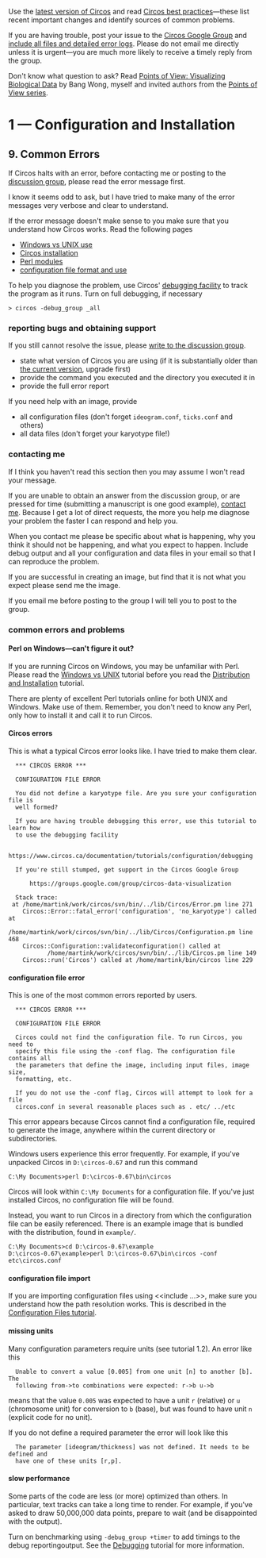 Use the [latest version of Circos](/software/download/circos/) and read
[Circos best
practices](/documentation/tutorials/reference/best_practices/)—these list
recent important changes and identify sources of common problems.

If you are having trouble, post your issue to the [Circos Google
Group](https://groups.google.com/group/circos-data-visualization) and [include
all files and detailed error logs](/support/support/). Please do not email me
directly unless it is urgent—you are much more likely to receive a timely
reply from the group.

Don't know what question to ask? Read [Points of View: Visualizing Biological
Data](https://www.nature.com/nmeth/journal/v9/n12/full/nmeth.2258.html) by
Bang Wong, myself and invited authors from the [Points of View
series](https://mk.bcgsc.ca/pointsofview).

# 1 — Configuration and Installation

## 9\. Common Errors

If Circos halts with an error, before contacting me or posting to the
[discussion group](https://groups.google.com/group/circos-data-visualization),
please read the error message first.

I know it seems odd to ask, but I have tried to make many of the error
messages very verbose and clear to understand.

If the error message doesn't make sense to you make sure that you understand
how Circos works. Read the following pages

  * [Windows vs UNIX use](/documentation/tutorials/configuration/unix_vs_windows/)
  * [Circos installation](/documentation/tutorials/configuration//installation/)
  * [Perl modules](/documentation/tutorials/configuration//perl_and_modules/)
  * [configuration file format and use](/documentation/tutorials/configuration/configuration_files/)

To help you diagnose the problem, use Circos' [debugging
facility](/documentation/tutorials/configuration/debugging/) to track the
program as it runs. Turn on full debugging, if necessary

    
    
    > circos -debug_group _all
    

### reporting bugs and obtaining support

If you still cannot resolve the issue, please [write to the discussion
group](https://groups.google.com/group/circos-data-visualization).

  * state what version of Circos you are using (if it is substantially older than [the current version](/software/download/circos), upgrade first) 
  * provide the command you executed and the directory you executed it in 
  * provide the full error report 

If you need help with an image, provide

  * all configuration files (don't forget `ideogram.conf`, `ticks.conf` and others) 
  * all data files (don't forget your karyotype file!) 

### contacting me

If I think you haven't read this section then you may assume I won't read your
message.

If you are unable to obtain an answer from the discussion group, or are
pressed for time (submitting a manuscript is one good example), [contact
me](mailto:martink@bcgsc.ca). Because I get a lot of direct requests, the more
you help me diagnose your problem the faster I can respond and help you.

When you contact me please be specific about what is happening, why you think
it should not be happening, and what you expect to happen. Include debug
output and all your configuration and data files in your email so that I can
reproduce the problem.

If you are successful in creating an image, but find that it is not what you
expect please send me the image.

If you email me before posting to the group I will tell you to post to the
group.

### common errors and problems

#### Perl on Windows—can't figure it out?

If you are running Circos on Windows, you may be unfamiliar with Perl. Please
read the [Windows vs
UNIX](/documentation/tutorials/configuration/unix_vs_windows/) tutorial before
you read the [Distribution and
Installation](/documentation/tutorials/configuration/distribution_and_installation/)
tutorial.

There are plenty of excellent Perl tutorials online for both UNIX and Windows.
Make use of them. Remember, you don't need to know any Perl, only how to
install it and call it to run Circos.

#### Circos errors

This is what a typical Circos error looks like. I have tried to make them
clear.

    
    
      *** CIRCOS ERROR ***
    
      CONFIGURATION FILE ERROR
    
      You did not define a karyotype file. Are you sure your configuration file is
      well formed?
    
      If you are having trouble debugging this error, use this tutorial to learn how
      to use the debugging facility
    
          https://www.circos.ca/documentation/tutorials/configuration/debugging
    
      If you're still stumped, get support in the Circos Google Group
    
          https://groups.google.com/group/circos-data-visualization
    
      Stack trace:
     at /home/martink/work/circos/svn/bin/../lib/Circos/Error.pm line 271
    	Circos::Error::fatal_error('configuration', 'no_karyotype') called at 
               /home/martink/work/circos/svn/bin/../lib/Circos/Configuration.pm line 468
    	Circos::Configuration::validateconfiguration() called at 
               /home/martink/work/circos/svn/bin/../lib/Circos.pm line 149
    	Circos::run('Circos') called at /home/martink/bin/circos line 229
    

#### configuration file error

This is one of the most common errors reported by users.

    
    
      *** CIRCOS ERROR ***
    
      CONFIGURATION FILE ERROR
    
      Circos could not find the configuration file. To run Circos, you need to
      specify this file using the -conf flag. The configuration file contains all
      the parameters that define the image, including input files, image size,
      formatting, etc.
    
      If you do not use the -conf flag, Circos will attempt to look for a file
      circos.conf in several reasonable places such as . etc/ ../etc
    

This error appears because Circos cannot find a configuration file, required
to generate the image, anywhere within the current directory or
subdirectories.

Windows users experience this error frequently. For example, if you've
unpacked Circos in `D:\circos-0.67` and run this command

    
    
    C:\My Documents>perl D:\circos-0.67\bin\circos 
    

Circos will look within `C:\My Documents` for a configuration file. If you've
just installed Circos, no configuration file will be found.

Instead, you want to run Circos in a directory from which the configuration
file can be easily referenced. There is an example image that is bundled with
the distribution, found in `example/`.

    
    
    C:\My Documents>cd D:\circos-0.67\example
    D:\circos-0.67\example>perl D:\circos-0.67\bin\circos -conf etc\circos.conf
    

#### configuration file import

If you are importing configuration files using <<include ...>>, make sure you
understand how the path resolution works. This is described in the
[Configuration Files
tutorial](/documentation/tutorials/configuration/configuration_files).

#### missing units

Many configuration parameters require units (see tutorial 1.2). An error like
this

    
    
      Unable to convert a value [0.005] from one unit [n] to another [b]. The
      following from->to combinations were expected: r->b u->b
    

means that the value `0.005` was expected to have a unit `r` (relative) or `u`
(chromosome unit) for conversion to `b` (base), but was found to have unit `n`
(explicit code for no unit).

If you do not define a required parameter the error will look like this

    
    
      The parameter [ideogram/thickness] was not defined. It needs to be defined and
      have one of these units [r,p].
    

#### slow performance

Some parts of the code are less (or more) optimized than others. In
particular, text tracks can take a long time to render. For example, if you've
asked to draw 50,000,000 data points, prepare to wait (and be disappointed
with the output).

Turn on benchmarking using `-debug_group +timer` to add timings to the debug
reportingoutput. See the
[Debugging](/documentation/tutorials/configuration/debugging/) tutorial for
more information.

